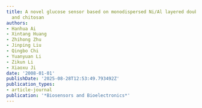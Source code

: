 ```yaml
---
title: A novel glucose sensor based on monodispersed Ni/Al layered double hydroxide
  and chitosan
authors:
- Hanhua Ai
- Xintang Huang
- Zhihong Zhu
- Jinping Liu
- Qingbo Chi
- Yuanyuan Li
- Zikun Li
- Xiaoxu Ji
date: '2008-01-01'
publishDate: '2025-08-28T12:53:49.793492Z'
publication_types:
- article-journal
publication: '*Biosensors and Bioelectronics*'
---
```

